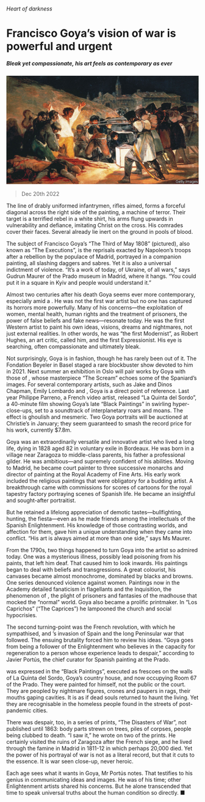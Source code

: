 ###### Heart of darkness

# Francisco Goya’s vision of war is powerful and urgent 

##### Bleak yet compassionate, his art feels as contemporary as ever 

![image](images/20221224_CUP004.jpg) 

> Dec 20th 2022 

The line of drably uniformed infantrymen, rifles aimed, forms a forceful diagonal across the right side of the painting, a machine of terror. Their target is a terrified rebel in a white shirt, his arms flung upwards in vulnerability and defiance, imitating Christ on the cross. His comrades cover their faces. Several already lie inert on the ground in pools of blood. 

The subject of Francisco Goya’s “The Third of May 1808” (pictured), also known as “The Executions”, is the reprisals exacted by Napoleon’s troops after a rebellion by the populace of Madrid, portrayed in a companion painting, all slashing daggers and sabres. Yet it is also a universal indictment of violence. “It’s a work of today, of Ukraine, of all wars,” says Gudrun Maurer of the Prado museum in Madrid, where it hangs. “You could put it in a square in Kyiv and people would understand it.” 

Almost two centuries after his death Goya seems ever more contemporary, especially amid a . He was not the first war artist but no one has captured its horrors more powerfully. Many of his concerns—the exploitation of women, mental health, human rights and the treatment of prisoners, the power of false beliefs and fake news—resonate today. He was the first Western artist to paint his own ideas, visions, dreams and nightmares, not just external realities. In other words, he was “the first Modernist”, as Robert Hughes, an art critic, called him, and the first Expressionist. His eye is searching, often compassionate and ultimately bleak.

Not surprisingly, Goya is in fashion, though he has rarely been out of it. The Fondation Beyeler in Basel staged a rare blockbuster show devoted to him in 2021. Next summer an exhibition in Oslo will pair works by Goya with those of , whose masterpiece “The Scream” echoes some of the Spaniard’s images. For several contemporary artists, such as Jake and Dinos Chapman, Emily Lombardo and , Goya is a direct point of reference. Last year Philippe Parreno, a French video artist, released “La Quinta del Sordo”, a 40-minute film showing Goya’s late “Black Paintings” in swirling hyper-close-ups, set to a soundtrack of interplanetary roars and moans. The effect is ghoulish and mesmeric. Two Goya portraits will be auctioned at Christie’s in January; they seem guaranteed to smash the record price for his work, currently $7.8m.

Goya was an extraordinarily versatile and innovative artist who lived a long life, dying in 1828 aged 82 in voluntary exile in Bordeaux. He was born in a village near Zaragoza to middle-class parents, his father a professional gilder. He was ambitious—and supremely confident of his abilities. Moving to Madrid, he became court painter to three successive monarchs and director of painting at the Royal Academy of Fine Arts. His early work included the religious paintings that were obligatory for a budding artist. A breakthrough came with commissions for scores of cartoons for the royal tapestry factory portraying scenes of Spanish life. He became an insightful and sought-after portraitist. 

But he retained a lifelong appreciation of demotic tastes—bullfighting, hunting, the fiesta—even as he made friends among the intellectuals of the Spanish Enlightenment. His knowledge of those contrasting worlds, and affection for them, gave him a unique understanding when they came into conflict. “His art is always aimed at more than one side,” says Ms Maurer.

From the 1790s, two things happened to turn Goya into the artist so admired today. One was a mysterious illness, possibly lead poisoning from his paints, that left him deaf. That caused him to look inwards. His paintings began to deal with beliefs and transgressions. A great colourist, his canvases became almost monochrome, dominated by blacks and browns. One series denounced violence against women. Paintings now in the Academy detailed fanaticism in flagellants and the Inquisition, the phenomenon of , the plight of prisoners and fantasies of the madhouse that mocked the “normal” world. Goya also became a prolific printmaker. In “Los Caprichos” (“The Caprices”) he lampooned the church and social hypocrisies.

The second turning-point was the French revolution, with which he sympathised, and ’s invasion of Spain and the long Peninsular war that followed. The ensuing brutality forced him to review his ideas. “Goya goes from being a follower of the Enlightenment who believes in the capacity for regeneration to a person whose experience leads to despair,” according to Javier Portús, the chief curator for Spanish painting at the Prado. 

 was expressed in the “Black Paintings”, executed as frescoes on the walls of La Quinta del Sordo, Goya’s country house, and now occupying Room 67 of the Prado. They were painted for himself, not the public or the court. They are peopled by nightmare figures, crones and paupers in rags, their mouths gaping cavities. It is as if dead souls returned to haunt the living. Yet they are recognisable in the homeless people found in the streets of post-pandemic cities. 

There was despair, too, in a series of prints, “The Disasters of War”, not published until 1863: body parts strewn on trees, piles of corpses, people being clubbed to death. “I saw it,” he wrote on two of the prints. He certainly visited the ruins of Zaragoza after the French siege, and he lived through the famine in Madrid in 1811-12 in which perhaps 20,000 died. Yet the power of his portrayal of war is not as a literal record, but that it cuts to the essence. It is war seen close-up, never heroic.

Each age sees what it wants in Goya, Mr Portús notes. That testifies to his genius in communicating ideas and images. He was of his time; other Enlightenment artists shared his concerns. But he alone transcended that time to speak universal truths about the human condition so directly. ■


